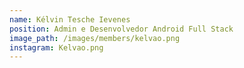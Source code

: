 ```yaml
---
name: Kélvin Tesche Ievenes
position: Admin e Desenvolvedor Android Full Stack
image_path: /images/members/kelvao.png
instagram: Kelvao.png 
---
```


